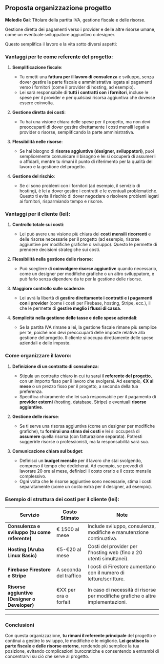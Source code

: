 ## Proposta organizzazione progetto

**Melodie Gai**: Titolare della partita IVA, gestione fiscale e delle risorse.

Gestione diretta dei pagamenti verso i provider e delle altre risorse umane, come un eventuale sviluppatore aggiuntivo o designer.

Questo semplifica il lavoro e la vita sotto diversi aspetti:

### **Vantaggi per te come referente del progetto:**

1. **Semplificazione fiscale**:

   * Tu emetti una **fattura per il lavoro di consulenza** e sviluppo, senza dover gestire la parte fiscale e amministrativa legata ai pagamenti verso i fornitori (come il provider di hosting, ad esempio).
   * Lei sarà responsabile di **tutti i contratti con i fornitori**, incluse le spese per il provider e per qualsiasi risorsa aggiuntiva che dovesse essere coinvolta.

2. **Gestione diretta dei costi**:

   * Tu hai una visione chiara delle spese per il progetto, ma non devi preoccuparti di dover gestire direttamente i costi mensili legati a provider o risorse, semplificando la parte amministrativa.

3. **Flessibilità nelle risorse**:

   * Se hai bisogno di **risorse aggiuntive (designer, sviluppatori)**, puoi semplicemente comunicare il bisogno e lei si occuperà di assumerli o affidarli, mentre tu rimani il punto di riferimento per la qualità del lavoro e la gestione del progetto.

4. **Gestione del rischio**:

   * Se ci sono problemi con i fornitori (ad esempio, il servizio di hosting), è lei a dover gestire i contratti e le eventuali problematiche. Questo ti evita il rischio di dover negoziare o risolvere problemi legati ai fornitori, risparmiando tempo e risorse.

### **Vantaggi per il cliente (lei)**:

1. **Controllo totale sui costi**:

   * Lei può avere una visione più chiara dei **costi mensili ricorrenti** e delle risorse necessarie per il progetto (ad esempio, risorse aggiuntive per modifiche grafiche o sviluppo). Questo le permette di prendere decisioni strategiche sui costi.

2. **Flessibilità nella gestione delle risorse**:

   * Può scegliere di **coinvolgere risorse aggiuntive** quando necessario, come un designer per modifiche grafiche o un altro sviluppatore, e può farlo senza dipendere da te per la gestione delle risorse.

3. **Maggiore controllo sulle scadenze**:

   * Lei avrà la libertà di **gestire direttamente i contratti e i pagamenti con i provider** (come i costi per Firebase, hosting, Stripe, ecc.), il che le permette di **gestire meglio i flussi di cassa**.

4. **Semplicità nella gestione delle tasse e delle spese aziendali**:

   * Se la partita IVA rimane a lei, la gestione fiscale rimane più semplice per te, poiché non devi preoccuparti delle imposte relative alla gestione del progetto. Il cliente si occupa direttamente delle spese aziendali e delle imposte.

### **Come organizzare il lavoro:**

1. **Definizione di un contratto di consulenza**:

   * Stipula un contratto chiaro in cui tu sarai il **referente del progetto**, con un importo fisso per il lavoro che svolgerai. Ad esempio, **€X al mese** o un prezzo fisso per il progetto, a seconda della tua preferenza.
   * Specifica chiaramente che lei sarà responsabile per il pagamento di **provider esterni** (hosting, database, Stripe) e eventuali **risorse aggiuntive**.

2. **Gestione delle risorse**:

   * Se ti serve una risorsa aggiuntiva (come un designer per modifiche grafiche), tu **fornirai una stima dei costi** e lei si occuperà di **assumere** quella risorsa (con fatturazione separata). Potresti suggerirle risorse o professionisti, ma la responsabilità sarà sua.

3. **Comunicazione chiara sul budget**:

   * Definisci un **budget mensile** per il lavoro che stai svolgendo, compreso il tempo che dedicherai. Ad esempio, se prevedi di lavorare 20 ore al mese, definisci il costo orario e il costo mensile complessivo.
   * Ogni volta che le risorse aggiuntive sono necessarie, stima i costi separatamente (come un costo extra per il designer, ad esempio).

### **Esempio di struttura dei costi per il cliente (lei):**

| **Servizio**                                  | **Costo Stimato**              | **Note**                                                                        |
| --------------------------------------------- | ------------------------------ | ------------------------------------------------------------------------------- |
| **Consulenza e sviluppo (tu come referente)** | € 1500 al mese                 | Include sviluppo, consulenza, modifiche e manutenzione continuativa.            |
| **Hosting (Aruba Linux Basic)**               | €5-€20 al mese                 | Costi del provider per l'hosting web (fino a 20 utenti simultanei).             |
| **Firebase Firestore e Stripe**               | A seconda del traffico         | I costi di Firestore aumentano con il numero di letture/scritture.              |
| **Risorse aggiuntive (Designer o Developer)** | €XX per ora o forfait          | In caso di necessità di risorse per modifiche grafiche o altre implementazioni. |

---

### **Conclusioni**

Con questa organizzazione, **tu rimani il referente principale** del progetto e continui a gestire lo sviluppo, le modifiche e le migliorie. **Lei gestisce la parte fiscale e delle risorse esterne**, rendendo più semplice la tua posizione, evitando complicazioni burocratiche e consentendo a entrambi di concentrarvi su ciò che serve al progetto.
